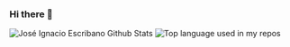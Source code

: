 ### Hi there 👋

<img src="https://github-readme-stats.vercel.app/api?username=jiep&show_icons=true" alt="José Ignacio Escribano Github Stats" />
<img src="https://github-readme-stats.vercel.app/api/top-langs/?username=jiep&l&hide=mathematica&langs_count=10" alt="Top language used in my repos" />
